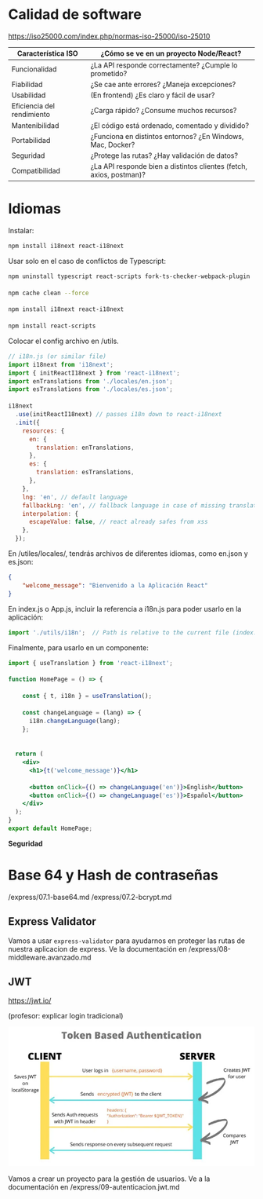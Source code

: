 # Calidad de software

https://iso25000.com/index.php/normas-iso-25000/iso-25010

| Característica ISO       | ¿Cómo se ve en un proyecto Node/React?                                               |
|--------------------------|----------------------------------------------------------------------------------------|
| Funcionalidad            | ¿La API responde correctamente? ¿Cumple lo prometido?                                 |
| Fiabilidad               | ¿Se cae ante errores? ¿Maneja excepciones?                                            |
| Usabilidad               | (En frontend) ¿Es claro y fácil de usar?                                              |
| Eficiencia del rendimiento | ¿Carga rápido? ¿Consume muchos recursos?                                           |
| Mantenibilidad           | ¿El código está ordenado, comentado y dividido?                                       |
| Portabilidad             | ¿Funciona en distintos entornos? ¿En Windows, Mac, Docker?                            |
| Seguridad                | ¿Protege las rutas? ¿Hay validación de datos?                                         |
| Compatibilidad           | ¿La API responde bien a distintos clientes (fetch, axios, postman)?                   |

# Idiomas

Instalar:
```bash
npm install i18next react-i18next
```

Usar solo en el caso de conflictos de Typescript:

```bash
npm uninstall typescript react-scripts fork-ts-checker-webpack-plugin

npm cache clean --force

npm install i18next react-i18next

npm install react-scripts
```


Colocar el config archivo en /utils.
```jsx
// i18n.js (or similar file)
import i18next from 'i18next';
import { initReactI18next } from 'react-i18next';
import enTranslations from './locales/en.json';
import esTranslations from './locales/es.json';

i18next
  .use(initReactI18next) // passes i18n down to react-i18next
  .init({
    resources: {
      en: {
        translation: enTranslations,
      },
      es: {
        translation: esTranslations,
      },
    },
    lng: 'en', // default language
    fallbackLng: 'en', // fallback language in case of missing translations
    interpolation: {
      escapeValue: false, // react already safes from xss
    },
  });
```

En /utiles/locales/, tendrás archivos de diferentes idiomas, como en.json y es.json:
```json
{
    "welcome_message": "Bienvenido a la Aplicación React"
}
```

En index.js o App.js, incluir la referencia a i18n.js para poder usarlo en la aplicación:
```jsx
import './utils/i18n';  // Path is relative to the current file (index.js)
```

Finalmente, para usarlo en un componente:

```jsx
import { useTranslation } from 'react-i18next';

function HomePage = () => {

    const { t, i18n } = useTranslation();

    const changeLanguage = (lang) => {
      i18n.changeLanguage(lang);
    };

    
  return (
    <div>
      <h1>{t('welcome_message')}</h1>
      
      <button onClick={() => changeLanguage('en')}>English</button>
      <button onClick={() => changeLanguage('es')}>Español</button>
    </div>
  );
}
export default HomePage;

```


**Seguridad**
# Base 64 y Hash de contraseñas
/express/07.1-base64.md
/express/07.2-bcrypt.md

## Express Validator
Vamos a usar `express-validator` para ayudarnos en proteger las rutas de nuestra aplicacion de express. Ve la documentación en /express/08-middleware.avanzado.md


## JWT
https://jwt.io/

(profesor: explicar login tradicional)

![JWT](../../x-assets/UF1844/jwt.overview.webp)

Vamos a crear un proyecto para la gestión de usuarios. Ve a la documentación en /express/09-autenticacion.jwt.md

